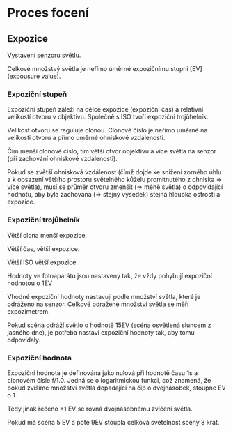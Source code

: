 # Proces focení

## Expozice

Vystavení senzoru světlu.

Celkové množstvý světla je neřímo úměrné expozičnímu stupni [EV] (expousure value).

### Expoziční stupeň

Expoziční stupeň záleží na délce expozice (expoziční čas) a relativní velikostí otvoru v objektivu. Společně s ISO tvoří expoziční trojůhelník.

Velikost otvoru se reguluje clonou. Clonové číslo je neřímo uměrné na velikosti otvoru a přímo uměrné ohniskové vzdálenosti.

Čím menší clonové číslo, tím větší otvor objektivu a více světla na senzor (při zachování ohniskové vzdálenosti).

Pokud se zvětší ohnisková vzdálenost (čímž dojde ke snížení zorného úhlu a k obsazení většího prostoru světelného kůželu promítnutého z ohniska => více světla), musí se průměr otvoru zmenšit (=> méně světla) o odpovídající hodnotu, aby byla zachována (=> stejný výsedek) stejná hloubka ostrosti a expozice.

### Expoziční trojůhelník

Větší clona menší expozice.

Větší čas, větší expozice.

Větší ISO větší expozice.

Hodnoty ve fotoaparátu jsou nastaveny tak, že vždy pohybují expoziční hodnotou o 1EV

Vhodné expoziční hodnoty nastavují podle množství světla, které je odráženo na senzor. Celkové odražené množství světla se měří expozimetrem.

Pokud scéna odráží světlo o hodnotě 15EV (scéna osvětlená sluncem z jasného dne), je potřeba nastavi expoziční hodnoty tak, aby tomu odpovídaly.

### Expoziční hodnota

Expoziční hodnota je definována jako nulová při hodnotě času 1s a clonovém čísle f/1.0. Jedná se o logaritmickou funkci, což znamená, že pokud zvíšíme množství světla dopadající na čip o dvojnásobek, stoupne EV o 1.

Tedy jinak řečeno +1 EV se rovná dvojnásobnému zvíčení světla.

Pokud má scéna 5 EV a poté 9EV stoupla celková světelnost scény 8 krát.
